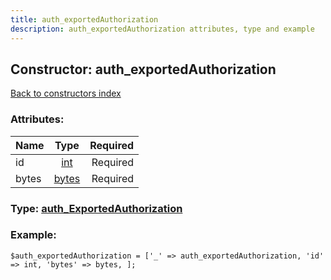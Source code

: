 ```yaml
---
title: auth_exportedAuthorization
description: auth_exportedAuthorization attributes, type and example
---
```

## Constructor: auth\_exportedAuthorization  
[Back to constructors index](index.md)



### Attributes:

| Name     |    Type       | Required |
|----------|:-------------:|---------:|
|id|[int](../types/int.md) | Required|
|bytes|[bytes](../types/bytes.md) | Required|



### Type: [auth\_ExportedAuthorization](../types/auth_ExportedAuthorization.md)


### Example:

```
$auth_exportedAuthorization = ['_' => auth_exportedAuthorization, 'id' => int, 'bytes' => bytes, ];
```